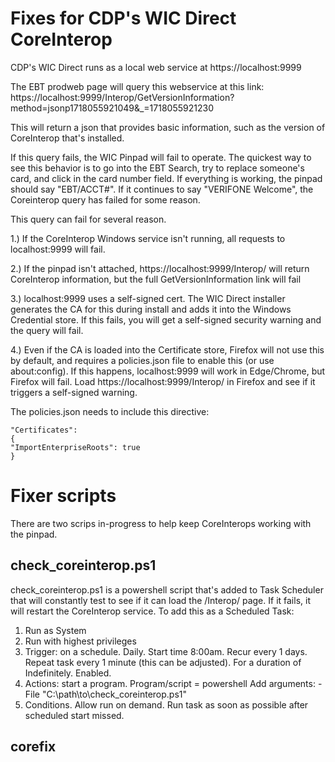 # Fixes for CDP's WIC Direct CoreInterop

CDP's WIC Direct runs as a local web service at https://localhost:9999

The EBT prodweb page will query this webservice at this link:
 https://localhost:9999/Interop/GetVersionInformation?method=jsonp1718055921049&_=1718055921230

This will return a json that provides basic information, such as the version of CoreInterop that's installed.

If this query fails, the WIC Pinpad will fail to operate.  The quickest way to see this behavior is to go into the EBT Search, try to replace someone's card, and click in the card number field.  If everything is working, the pinpad should say "EBT/ACCT#". If it continues to say "VERIFONE Welcome", the Coreinterop query has failed for some reason.

This query can fail for several reason.  

1.) If the CoreInterop Windows service isn't running, all requests to localhost:9999 will fail.

2.) If the pinpad isn't attached, https://localhost:9999/Interop/ will return CoreInterop information, but the full GetVersionInformation link will fail

3.) localhost:9999 uses a self-signed cert. The WIC Direct installer generates the CA for this during install and adds it into the Windows Credential store. If this fails, you will get a self-signed security warning and the query will fail.

4.) Even if the CA is loaded into the Certificate store, Firefox will not use this by default, and requires a policies.json file to enable this (or use about:config).  If this happens, localhost:9999 will work in Edge/Chrome, but Firefox will fail. Load https://localhost:9999/Interop/ in Firefox and see if it triggers a self-signed warning.  

The policies.json needs to include this directive:

```
"Certificates":
{
"ImportEnterpriseRoots": true
}
```

# Fixer scripts

There are two scrips in-progress to help keep CoreInterops working with the pinpad.  

## check_coreinterop.ps1
check_coreinterop.ps1 is a powershell script that's added to Task Scheduler that will constantly test to see if it can load the /Interop/ page.  If it fails, it will restart the CoreInterop service.  To add this as a Scheduled Task:

1. Run as System
2. Run with highest privileges
3. Trigger: on a schedule. Daily. Start time 8:00am. Recur every 1 days. Repeat task every 1 minute (this can be adjusted). For a duration of Indefinitely. Enabled.
4. Actions: start a program. Program/script = powershell   Add arguments: -File "C:\path\to\check_coreinterop.ps1"
5. Conditions. Allow run on demand. Run task as soon as possible after scheduled start missed.

## corefix

